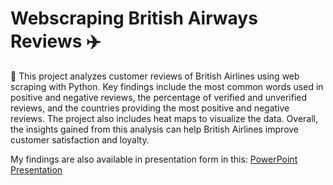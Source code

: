 # Webscraping British Airways Reviews :airplane:

:red_circle: This project analyzes customer reviews of British Airlines using web scraping with Python. Key findings include the most common words used in positive and negative reviews, the percentage of verified and unverified reviews, and the countries providing the most positive and negative reviews. The project also includes heat maps to visualize the data. Overall, the insights gained from this analysis can help British Airlines improve customer satisfaction and loyalty.

My findings are also available in presentation form in this: [PowerPoint Presentation](https://docs.google.com/presentation/d/1QLl8LwVGhzJZ2z16n4-nPCx_VZC5MjFx/edit?usp=sharing&ouid=100374431930809922639&rtpof=true&sd=true)
